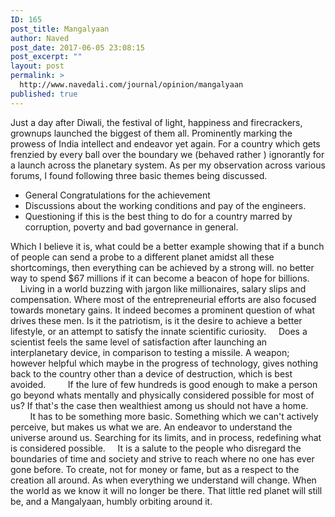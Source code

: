 ```yaml
---
ID: 165
post_title: Mangalyaan
author: Naved
post_date: 2017-06-05 23:08:15
post_excerpt: ""
layout: post
permalink: >
  http://www.navedali.com/journal/opinion/mangalyaan
published: true
---
```

Just a day after Diwali, the festival of light, happiness and firecrackers, grownups launched the biggest of them all. Prominently marking the prowess of India intellect and endeavor yet again.
For a country which gets frenzied by every ball over the boundary we (behaved rather ) ignorantly for a launch across the planetary system.
As per my observation across various forums, I found following three basic themes being discussed.
<ul>
 	<li>General Congratulations for the achievement</li>
 	<li>Discussions about the working conditions and pay of the engineers.</li>
 	<li>Questioning if this is the best thing to do for a country marred by corruption, poverty and bad governance in general.</li>
</ul>
Which I believe it is, what could be a better example showing that if a bunch of people can send a probe to a different planet amidst all these shortcomings, then everything can be achieved by a strong will. no better way to spend $67 millions if it can become a beacon of hope for billions.
&nbsp;&nbsp;&nbsp;
&nbsp;&nbsp;&nbsp; Living in a world buzzing with jargon like millionaires, salary slips and compensation. Where most of the entrepreneurial efforts are also focused towards monetary gains. It indeed becomes a prominent question of what drives these men. Is it the patriotism, is it the desire to achieve a better lifestyle, or an attempt to satisfy the innate scientific curiosity.
&nbsp;&nbsp;&nbsp; Does a scientist feels the same level of satisfaction after launching an interplanetary device, in comparison to testing a missile. A weapon; however helpful which maybe in the progress of technology, gives nothing back to the country other than a device of destruction, which is best avoided.
&nbsp;&nbsp;&nbsp; &nbsp;&nbsp;&nbsp; If the lure of few hundreds is good enough to make a person go beyond whats mentally and physically considered possible for most of us? If that's the case then wealthiest among us should not have a home.
&nbsp;&nbsp;&nbsp; &nbsp;&nbsp;&nbsp; &nbsp;&nbsp;&nbsp; It has to be something more basic. Something which we can't actively perceive, but makes us what we are. An endeavor to understand the universe around us. Searching for its limits, and in process, redefining what is considered possible.
&nbsp;&nbsp;&nbsp; It is a salute to the people who disregard the boundaries of time and society and strive to reach where no one has ever gone before. To create, not for money or fame, but as a respect to the creation all around. As when everything we understand will change. When the world as we know it will no longer be there. That little red planet will still be, and a Mangalyaan, humbly orbiting around it.